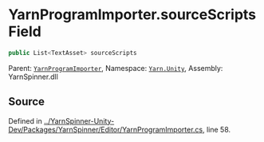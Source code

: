 # YarnProgramImporter.sourceScripts Field


```csharp
public List<TextAsset> sourceScripts
```



<div class="class-metadata">

Parent: [`YarnProgramImporter`](/api/csharp/yarn.unity/yarnprogramimporter.md), Namespace: [`Yarn.Unity`](/api/csharp/yarn.unity/README.md), Assembly: YarnSpinner.dll
</div>

## Source
Defined in [../YarnSpinner-Unity-Dev/Packages/YarnSpinner/Editor/YarnProgramImporter.cs](https://github.com/YarnSpinnerTool/YarnSpinner-Unity//blob/develop/Editor/YarnProgramImporter.cs#L58), line 58.
